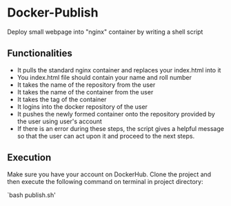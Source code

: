 # Docker-Publish
Deploy small webpage into "nginx" container by writing a shell script

## Functionalities
- It pulls the standard nginx container and replaces your index.html into it 
- You index.html file should contain your name and roll number
- It takes the name of the repository from the user
- It takes the name of the container from the user
- It takes the tag of the container
- It logins into the docker repository of the user
- It pushes the newly formed container onto the repository provided by the user using user's account
- If there is an error during these steps, the script gives a helpful message so that the user can act upon it and proceed to the next steps.

## Execution
Make sure you have your account on DockerHub. Clone the project and then execute the following command on terminal in project directory:

`bash publish.sh'
